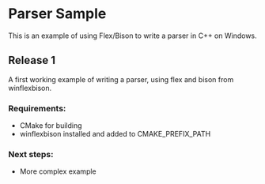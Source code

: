 # Parser Sample

This is an example of using Flex/Bison to write a parser in C++ on Windows.

## Release 1
A first working example of writing a parser, using flex and bison from winflexbison.

### Requirements:
- CMake for building
- winflexbison installed and added to CMAKE_PREFIX_PATH

### Next steps:
- More complex example